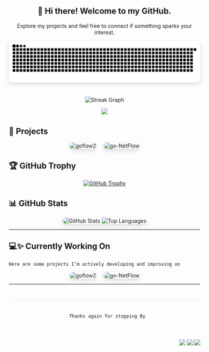 <div align="center">

## 👋 Hi there! Welcome to my GitHub.
  Explore my projects and feel free to connect if something sparks your interest.


<p>
  <picture>
    <!-- Dark mode -->
    <source media="(prefers-color-scheme: dark)" srcset="dist/github-snake-dark.svg">
    <!-- Light mode -->
    <img src="dist/github-snake.svg" alt="Snake Contribution Graph" 
         style="border-radius:10px; box-shadow:0 4px 12px rgba(0,0,0,0.15); max-width:100%; height:auto;" />
  </picture>
</p>

<p>
  <img src="https://streak-stats.demolab.com?user=Adonay-Dev&locale=en&mode=daily&theme=light&hide_border=false&border_radius=5&order=3" 
       alt="Streak Graph" 
       style="max-width:100%; height:auto; margin-top:20px;" />
</p>

</div>


<div align="center">
  <img src="https://skillicons.dev/icons?i=go,linux,typescript,react,nextjs,docker,kubernetes,postgresql,mongodb,tailwind,graphql,grafana,py,elasticsearch" height="100" />
</div>

## 🚀 Projects 
<div align="center" style="display:flex; justify-content:center; gap:20px; flex-wrap:wrap;">

  <a href="https://github.com/Adonay-Dev/goflow2" target="_blank" style="text-decoration:none;">
    <img src="https://github-readme-stats.vercel.app/api/pin/?username=Adonay-Dev&repo=goflow2&theme=default" 
         alt="goflow2" 
         style="border-radius:10px; box-shadow:0 4px 12px rgba(0,0,0,0.15);" />
  </a>

  <a href="https://github.com/Adonay-Dev/go-NetFlow" target="_blank" style="text-decoration:none;">
    <img src="https://github-readme-stats.vercel.app/api/pin/?username=Adonay-Dev&repo=DFIR-IRIS-Templates&theme=default" 
         alt="go-NetFlow" 
         style="border-radius:10px; box-shadow:0 4px 12px rgba(0,0,0,0.15);" />
  </a>
</div>

## 🏆 GitHub Trophy

<p align="center">
  <a href="https://github.com/Adonay-Dev">
    <img src="https://github-profile-trophy.vercel.app/?username=Adonay-Dev&theme=flat&no-frame=true&margin-w=10&margin-h=10" alt="GitHub Trophy" />
  </a>
</p>


## 📊 GitHub Stats

<div align="center" style="display:flex; justify-content:center; gap:20px; flex-wrap:wrap;">

  <div style="border-radius:10px; box-shadow:0 4px 12px rgba(0,0,0,0.15); overflow:hidden;">
    <img src="https://github-readme-stats.vercel.app/api?username=Adonay-Dev&show_icons=true&theme=default" 
         alt="GitHub Stats" />
    <img src="https://github-readme-stats.vercel.app/api/top-langs/?username=Adonay-Dev&layout=compact&theme=default" 
         alt="Top Languages" />
  </div>
</div>


---

## 💻✨ Currently Working On
    Here are some projects I’m actively developing and improving on  

<div align="center" style="display:flex; justify-content:center; gap:20px; flex-wrap:wrap;">

  <a href="https://github.com/Adonay-Dev/goflow2" target="_blank" style="text-decoration:none;">
    <img src="https://github-readme-stats.vercel.app/api/pin/?username=Adonay-Dev&repo=goflow2&theme=default" 
         alt="goflow2" 
         style="border-radius:10px; box-shadow:0 4px 12px rgba(0,0,0,0.15);" />
  </a>

  <a href="https://github.com/Adonay-Dev/go-NetFlow" target="_blank" style="text-decoration:none;">
    <img src="https://github-readme-stats.vercel.app/api/pin/?username=Adonay-Dev&repo=faydauth&theme=default" 
         alt="go-NetFlow" 
         style="border-radius:10px; box-shadow:0 4px 12px rgba(0,0,0,0.15);" />
  </a>

</div>

---

<div align="center" style="margin-top:40px; padding-top:20px; border-top:1px solid #eaeaea; display:flex; justify-content:center; align-items:center; gap:10px;">

      Thanks again for stopping By
</div>
<div align="right" style="margin-top:40px; font-size:12px;">
  <a href="https://dev.to/Adonay-Dev"><img src="https://img.shields.io/badge/dev.to-0A0A0A?style=for-the-badge&logo=dev.to&logoColor=white" /></a>
    <a href="https://medium.com/@AdonayT"><img src="https://img.shields.io/badge/Medium-12100E?style=for-the-badge&logo=medium&logoColor=white" /></a>

  <img src="https://visitor-badge.laobi.icu/badge?page_id=Adonay-Dev.Adonay-Dev" height="20" />

</div>


